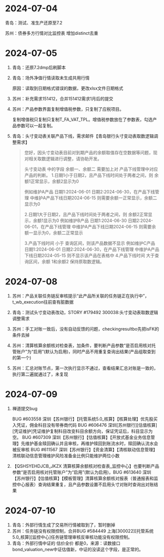 # 2024-07-04

青岛：测试、准生产还原至7.2

苏州：债券多方行情对比监控表 增加distinct去重

# 2024-07-05

1. 青岛：还原7.2dmp后刷脚本

2. 青岛：场外净值行情读取未生成共用行情

   原因：读取到日期格式错误的数据，更改xlsx文件日期格式

3. 苏州：补充需求151412，合并151412需求1月后的提交

4. 苏州：产品参数界面复制增值税参数，只复制了应税项目。

   复制增值税只复制只复制T_FA_VAT_TPL。增值税参数放在了参数表，勾选产品参数可以一起复制。

5. 青岛：头寸变动表关联产品下线，需求邮件【青岛银行头寸变动表取数逻辑调整需求】

   > 您好，因头寸变动表目前对到期产品的余额取值存在空数据等问题，现对相关取数逻辑进行调整，请协助开发。
   >
   >
   >  头寸变动表  中的字段 余额一、余额二 需要加上对 产品下线管理中对应产品的判断。
   > 1.日期1小于日期2，且产品下线时间处于两者之间，则 余额1正常显示，余额2显示为0
   >
   > 例如维护A产品 日期1:2024-06-01  日期2:2024-06-30，在产品下线管理 中维护A产品下线日期2024-06-15 
   > 则需要余额一正常显示，余额二显示为0 
   >
   > 2.日期1大于日期2，且产品下线时间处于两者之间，则 余额2正常显示，余额1显示为0
   > 例如维护B产品 日期1:2024-06-30  日期2:2024-06-01，在产品下线管理 中维护A产品下线日期2024-06-15 
   > 则需要余额一显示为0，余额二正常显示
   >
   > 3.产品下线时间 小于 查询区间，则该产品数据不显示
   > 例如维护C产品 日期1:2024-06-01  日期2:2024-06-30，在产品下线管理 中维护A产品下线日期2024-05-15
   > 则不显示该产品在表格中
   > 4.产品下线时间 大于查询区间，余额 1和余额2 保持原取数逻辑。
# 2024-07-08

1. 苏州：产品关联任务链反审核提示“此产品所关联的任务链正在执行中”，t_wb_execution往前查有脏数据

2. 青岛：测试头寸变动表改动，STORY #179492 300038:头寸变动表取数逻辑调整需求

3. 苏州：手工对账一致后，没有自动反馈的问题，checkingresultbo先把isFK的条件去掉

4. 苏州：清算核算余额核对检查表，加条件，要判断产品参数“是否启用核对托管账户”为“启用”(默认为启用)，同时产品不用重复查询出结果(产品组取查到的第一个)

5. 苏州：汇总对账节点，第一次执行显示不通过，查看结果汇总对账是一致的，执行第二遍就通过了，未复现

# 2024-07-09

1. 禅道提交bug

   BUG #603558 深圳【苏州银行】【托管系统5.0_核算】【核算处理】优先股买入凭证，佣金科目没有带券商代码
   BUG #606476 深圳[苏州银行][估值核算][凭证维护]凭证维护复制科目改变科目余额方向，保证凭证后，科目显示为空。
   BUG #607309 深圳【苏州银行】【估值核算】【开放式基金业务信息管理】先维护基金赎回确认并且审核，再维护赎回到账流水时，赎回确认流水会被反审核
   BUG #611567 深圳【苏州银行】【资金清算】【清核联动信息管理】清核联动信息管理维护风险准备金比例只能维护两位小数

2. 【QSHSYEHDJCB_JKZX 清算核算余额核对检查表_监控中心】也要判断产品参数“是否启用核对托管账户”为“启用”(默认为启用)，BUG #613640 深圳【苏州银行】【估值核算】【模板管理】清算核算余额核对报表（普通报表和监控中心报表）查询结果重复，且产品参数设置不启用头寸对账时查询出对账结果

# 2024-07-10

1. 青岛：外部行情生成了交易所行情被取到了，暂时删掉
2. 苏州：任务链没有权限控制，合并BUG #584449 上海[300022][托管系统5.0_核算][监控中心]任务链管理审核反审核功能没有权限控制。
3. 青岛：外部行情中证的 估价全价 都是0，来源：读数接口bond_valuation_new中证估值新，中证的没读这个字段，是正常的。
